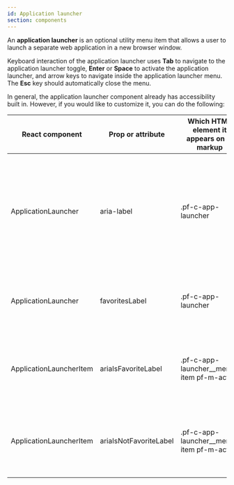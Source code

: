 ```yaml
---
id: Application launcher
section: components
---
```


An **application launcher** is an optional utility menu item that allows a user to launch a separate web application in a new browser window.

Keyboard interaction of the application launcher uses **Tab** to navigate to the application launcher toggle, **Enter** or **Space** to activate the application launcher, and arrow keys to navigate inside the application launcher menu. The **Esc** key should automatically close the menu. 


In general, the application launcher component already has accessibility built in. However, if you would like to customize it, you can do the following:

| React component| Prop or attribute | Which HTML element it appears on in markup | Explanation | 
|---|---|---|---|
| ApplicationLauncher | aria-label | .pf-c-app-launcher | Adds accessible text to the button. **Required for plain buttons or when there is no supporting text** in the application launcher toggle |
| ApplicationLauncher | favoritesLabel | .pf-c-app-launcher | 	Label for the favorites group, defaults to "Favorites". Available for customization |
| ApplicationLauncherItem | ariaIsFavoriteLabel | .pf-c-app-launcher__menu-item pf-m-action | Aria label text for favoritable button when favorited, defaults to "starred". Available for customization |
| ApplicationLauncherItem | ariaIsNotFavoriteLabel | .pf-c-app-launcher__menu-item pf-m-action | Aria label text for favoritable button when not favorited, defaults to "not starred". Available for customization |
